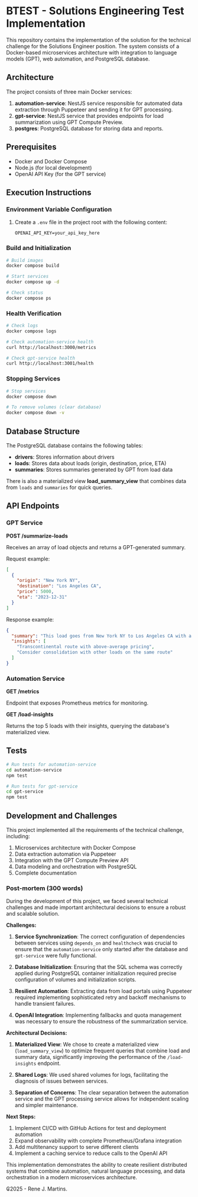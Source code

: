 # BTEST - Solutions Engineering Test Implementation

This repository contains the implementation of the solution for the technical challenge for the Solutions Engineer position. The system consists of a Docker-based microservices architecture with integration to language models (GPT), web automation, and PostgreSQL database.

## Architecture

The project consists of three main Docker services:

1. **automation-service**: NestJS service responsible for automated data extraction through Puppeteer and sending it for GPT processing.
2. **gpt-service**: NestJS service that provides endpoints for load summarization using GPT Compute Preview.
3. **postgres**: PostgreSQL database for storing data and reports.

## Prerequisites

- Docker and Docker Compose
- Node.js (for local development)
- OpenAI API Key (for the GPT service)

## Execution Instructions

### Environment Variable Configuration

1. Create a `.env` file in the project root with the following content:
   ```
   OPENAI_API_KEY=your_api_key_here
   ```

### Build and Initialization

```bash
# Build images
docker compose build

# Start services
docker compose up -d

# Check status
docker compose ps
```

### Health Verification

```bash
# Check logs
docker compose logs

# Check automation-service health
curl http://localhost:3000/metrics

# Check gpt-service health
curl http://localhost:3001/health
```

### Stopping Services

```bash
# Stop services
docker compose down

# To remove volumes (clear database)
docker compose down -v
```

## Database Structure

The PostgreSQL database contains the following tables:

- **drivers**: Stores information about drivers
- **loads**: Stores data about loads (origin, destination, price, ETA)
- **summaries**: Stores summaries generated by GPT from load data

There is also a materialized view **load_summary_view** that combines data from `loads` and `summaries` for quick queries.

## API Endpoints

### GPT Service

**POST /summarize-loads**

Receives an array of load objects and returns a GPT-generated summary.

Request example:

```json
[
  {
    "origin": "New York NY",
    "destination": "Los Angeles CA",
    "price": 5000,
    "eta": "2023-12-31"
  }
]
```

Response example:

```json
{
  "summary": "This load goes from New York NY to Los Angeles CA with a value of $5,000 and an estimated arrival date of 12/31/2023.",
  "insights": [
    "Transcontinental route with above-average pricing",
    "Consider consolidation with other loads on the same route"
  ]
}
```

### Automation Service

**GET /metrics**

Endpoint that exposes Prometheus metrics for monitoring.

**GET /load-insights**

Returns the top 5 loads with their insights, querying the database's materialized view.

## Tests

```bash
# Run tests for automation-service
cd automation-service
npm test

# Run tests for gpt-service
cd gpt-service
npm test
```

## Development and Challenges

This project implemented all the requirements of the technical challenge, including:

1. Microservices architecture with Docker Compose
2. Data extraction automation via Puppeteer
3. Integration with the GPT Compute Preview API
4. Data modeling and orchestration with PostgreSQL
5. Complete documentation

### Post-mortem (300 words)

During the development of this project, we faced several technical challenges and made important architectural decisions to ensure a robust and scalable solution.

**Challenges:**

1. **Service Synchronization**: The correct configuration of dependencies between services using `depends_on` and `healthcheck` was crucial to ensure that the `automation-service` only started after the database and `gpt-service` were fully functional.

2. **Database Initialization**: Ensuring that the SQL schema was correctly applied during PostgreSQL container initialization required precise configuration of volumes and initialization scripts.

3. **Resilient Automation**: Extracting data from load portals using Puppeteer required implementing sophisticated retry and backoff mechanisms to handle transient failures.

4. **OpenAI Integration**: Implementing fallbacks and quota management was necessary to ensure the robustness of the summarization service.

**Architectural Decisions:**

1. **Materialized View**: We chose to create a materialized view (`load_summary_view`) to optimize frequent queries that combine load and summary data, significantly improving the performance of the `/load-insights` endpoint.

2. **Shared Logs**: We used shared volumes for logs, facilitating the diagnosis of issues between services.

3. **Separation of Concerns**: The clear separation between the automation service and the GPT processing service allows for independent scaling and simpler maintenance.

**Next Steps:**

1. Implement CI/CD with GitHub Actions for test and deployment automation
2. Expand observability with complete Prometheus/Grafana integration
3. Add multitenancy support to serve different clients
4. Implement a caching service to reduce calls to the OpenAI API

This implementation demonstrates the ability to create resilient distributed systems that combine automation, natural language processing, and data orchestration in a modern microservices architecture.

₢2025 - Rene J. Martins.
